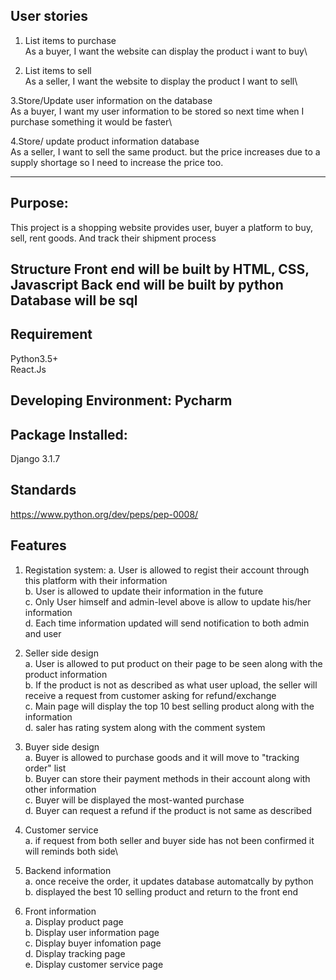 ## User stories

1. List items to purchase\
As a buyer, I want the website can display the product i want to buy\

2. List items to sell\
As a seller, I want the website to display the product  I want to sell\

3.Store/Update user information on the database\
As a buyer, I want my user information to be stored so next time when I purchase something it would be faster\

4.Store/ update product information database\
As a seller, I want to sell the same product. but the price increases due to a supply shortage so I need to increase the price too.


---

## Purpose:
This project is a shopping website provides user, buyer a platform to buy, sell, rent goods. And track their shipment process

## Structure Front end will be built by HTML, CSS, Javascript Back end will be built by python Database will be sql

## Requirement
Python3.5+\
React.Js

## Developing Environment: Pycharm

## Package Installed:
Django 3.1.7


## Standards
https://www.python.org/dev/peps/pep-0008/

## Features
1. Registation system:
  a. User is allowed to regist their account through this platform with their information\
  b. User is allowed to update their information in the future\
  c. Only User himself and admin-level above is allow to update his/her information\
  d. Each time information updated will send notification to both admin and user

2. Seller side design\
  a. User is allowed to put product on their page to be seen along with the product information\
  b. If the product is not as described as what user upload, the seller will receive a request from customer asking for refund/exchange\
  c. Main page will display the top 10 best selling product along with the information\
  d. saler has rating system along with the comment system

3. Buyer side design\
  a. Buyer is allowed to purchase goods and it will move to "tracking order" list\
  b. Buyer can store their payment methods in their account along with other information\
  c. Buyer will be displayed the most-wanted purchase\
  d. Buyer can request a refund if the product is not same as described
  
4. Customer service\
  a. if request from both seller and buyer side has not been confirmed it will reminds both side\

5. Backend information\
  a. once receive the order, it updates database automatcally by python\
  b. displayed the best 10 selling product and return to the front end
  
6. Front information\
  a. Display product page\
  b. Display user information page\
  c. Display buyer infomation page\
  d. Display tracking page\
  e. Display customer service page

